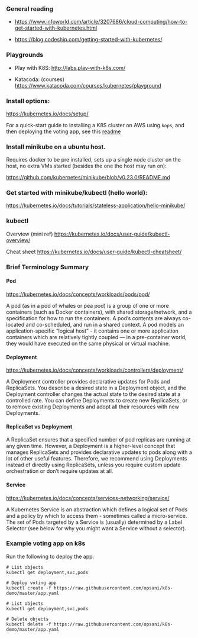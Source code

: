 ### General reading
 - https://www.infoworld.com/article/3207686/cloud-computing/how-to-get-started-with-kubernetes.html

 - https://blog.codeship.com/getting-started-with-kubernetes/

### Playgrounds

  - Play with K8S: http://labs.play-with-k8s.com/

  - Katacoda: (courses) https://www.katacoda.com/courses/kubernetes/playground

### Install options:
https://kubernetes.io/docs/setup/

For a quick-start guide to installing a K8S cluster on AWS using `kops`, and then deploying the voting app, see this [readme](/kops_install.md)

### Install minikube on a ubuntu host.

Requires docker to be pre installed, sets up a single node cluster on the host, no extra VMs started (besides the one the host may run on):

https://github.com/kubernetes/minikube/blob/v0.23.0/README.md

### Get started with minikube/kubectl (hello world):
https://kubernetes.io/docs/tutorials/stateless-application/hello-minikube/

### kubectl

Overview (mini ref)
https://kubernetes.io/docs/user-guide/kubectl-overview/

Cheat sheet
https://kubernetes.io/docs/user-guide/kubectl-cheatsheet/

### Brief Terminology Summary

#### Pod
https://kubernetes.io/docs/concepts/workloads/pods/pod/

A pod (as in a pod of whales or pea pod) is a group of one or more containers (such as Docker containers), with shared storage/network, and a specification for how to run the containers. A pod’s contents are always co-located and co-scheduled, and run in a shared context. A pod models an application-specific “logical host” - it contains one or more application containers which are relatively tightly coupled — in a pre-container world, they would have executed on the same physical or virtual machine.

#### Deployment
https://kubernetes.io/docs/concepts/workloads/controllers/deployment/


A Deployment controller provides declarative updates for Pods and ReplicaSets.
You describe a desired state in a Deployment object, and the Deployment controller changes the actual state to the desired state at a controlled rate. You can define Deployments to create new ReplicaSets, or to remove existing Deployments and adopt all their resources with new Deployments.

#### ReplicaSet vs Deployment

A ReplicaSet ensures that a specified number of pod replicas are running at any given time. However, a Deployment is a higher-level concept that manages ReplicaSets and provides declarative updates to pods along with a lot of other useful features. Therefore, we recommend using Deployments instead of directly using ReplicaSets, unless you require custom update orchestration or don’t require updates at all.

#### Service
https://kubernetes.io/docs/concepts/services-networking/service/

A Kubernetes Service is an abstraction which defines a logical set of Pods and a policy by which to access them - sometimes called a micro-service. The set of Pods targeted by a Service is (usually) determined by a Label Selector (see below for why you might want a Service without a selector).


### Example voting app on k8s

Run the following to deploy the app.

```
# List objects
kubectl get deployment,svc,pods

# Deploy voting app
kubectl create -f https://raw.githubusercontent.com/opsani/k8s-demo/master/app.yaml

# List objects
kubectl get deployment,svc,pods

# Delete objects
kubectl delete -f https://raw.githubusercontent.com/opsani/k8s-demo/master/app.yaml
```
